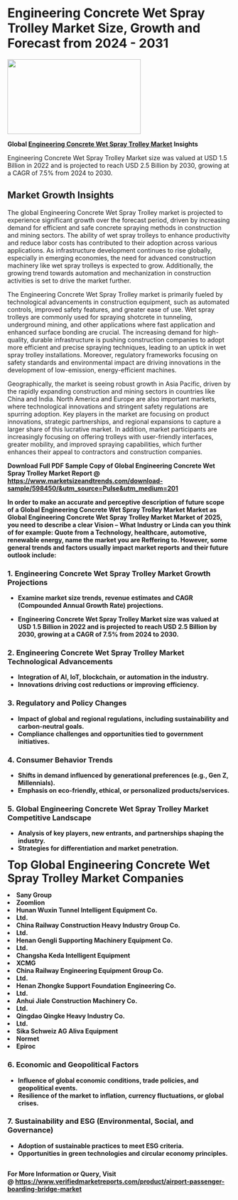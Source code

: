 <H1>Engineering Concrete Wet Spray Trolley Market Size, Growth and Forecast from 2024 - 2031</H1><img class="aligncenter size-medium wp-image-584254" src="https://thirdeyenews.in/wp-content/uploads/2024/09/Global-Market-Research-300x168.jpeg" alt="" width="300" height="168" /><p><strong>Global&nbsp;<a href="https://www.marketsizeandtrends.com/download-sample/598450/&amp;utm_source=Pulse&amp;utm_medium=201">Engineering Concrete Wet Spray Trolley Market</a> Insights</strong></p><p>Engineering Concrete Wet Spray Trolley Market size was valued at USD 1.5 Billion in 2022 and is projected to reach USD 2.5 Billion by 2030, growing at a CAGR of 7.5% from 2024 to 2030.</p><p><h2>Market Growth Insights</h2> <p>The global Engineering Concrete Wet Spray Trolley market is projected to experience significant growth over the forecast period, driven by increasing demand for efficient and safe concrete spraying methods in construction and mining sectors. The ability of wet spray trolleys to enhance productivity and reduce labor costs has contributed to their adoption across various applications. As infrastructure development continues to rise globally, especially in emerging economies, the need for advanced construction machinery like wet spray trolleys is expected to grow. Additionally, the growing trend towards automation and mechanization in construction activities is set to drive the market further.</p> <p><strong></strong></p> <p>The Engineering Concrete Wet Spray Trolley market is primarily fueled by technological advancements in construction equipment, such as automated controls, improved safety features, and greater ease of use. Wet spray trolleys are commonly used for spraying shotcrete in tunneling, underground mining, and other applications where fast application and enhanced surface bonding are crucial. The increasing demand for high-quality, durable infrastructure is pushing construction companies to adopt more efficient and precise spraying techniques, leading to an uptick in wet spray trolley installations. Moreover, regulatory frameworks focusing on safety standards and environmental impact are driving innovations in the development of low-emission, energy-efficient machines.</p> <p>Geographically, the market is seeing robust growth in Asia Pacific, driven by the rapidly expanding construction and mining sectors in countries like China and India. North America and Europe are also important markets, where technological innovations and stringent safety regulations are spurring adoption. Key players in the market are focusing on product innovations, strategic partnerships, and regional expansions to capture a larger share of this lucrative market. In addition, market participants are increasingly focusing on offering trolleys with user-friendly interfaces, greater mobility, and improved spraying capabilities, which further enhances their appeal to contractors and construction companies.</p> <p><strong></p><p><span class=""><strong>Download Full PDF Sample Copy of Global Engineering Concrete Wet Spray Trolley Market Report</strong> @ <a href="https://www.marketsizeandtrends.com/download-sample/598450/&amp;utm_source=Pulse&amp;utm_medium=201" target="_blank">https://www.marketsizeandtrends.com/download-sample/598450/&amp;utm_source=Pulse&amp;utm_medium=201</a></span></p><p>In order to make an accurate and perceptive description of future scope of a Global&nbsp;Engineering Concrete Wet Spray Trolley Market Market as Global&nbsp;Engineering Concrete Wet Spray Trolley Market Market of 2025, you need to describe a clear Vision &ndash; What Industry or Linda can you think of for example: Quote from a Technology, healthcare, automotive, renewable energy, name the market you are Reffering to. However, some general trends and factors usually impact market reports and their future outlook include:</p><h3>1.&nbsp;<strong>Engineering Concrete Wet Spray Trolley Market Growth Projections</strong></h3><ul><li>Examine market size trends, revenue estimates and CAGR (Compounded Annual Growth Rate) projections.</li><li><p>Engineering Concrete Wet Spray Trolley Market size was valued at USD 1.5 Billion in 2022 and is projected to reach USD 2.5 Billion by 2030, growing at a CAGR of 7.5% from 2024 to 2030.</p></li></ul><h3>2.&nbsp;<strong>Engineering Concrete Wet Spray Trolley Market Technological Advancements</strong></h3><ul><li>Integration of AI, IoT, blockchain, or automation in the industry.</li><li>Innovations driving cost reductions or improving efficiency.</li></ul><h3>3.&nbsp;<strong>Regulatory and Policy Changes</strong></h3><ul><li>Impact of global and regional regulations, including sustainability and carbon-neutral goals.</li><li>Compliance challenges and opportunities tied to government initiatives.</li></ul><h3>4.&nbsp;<strong>Consumer Behavior Trends</strong></h3><ul><li>Shifts in demand influenced by generational preferences (e.g., Gen Z, Millennials).</li><li>Emphasis on eco-friendly, ethical, or personalized products/services.</li></ul><h3>5.&nbsp;<strong>Global Engineering Concrete Wet Spray Trolley Market Competitive Landscape</strong></h3><ul><li>Analysis of key players, new entrants, and partnerships shaping the industry.</li><li>Strategies for differentiation and market penetration.</li></ul><p data-pm-slice="1 1 []"><span style="color: inherit; font-family: inherit; font-size: 25px;">Top Global Engineering Concrete Wet Spray Trolley Market Companies</span></p><div class="" data-test-id=""><p><li>Sany Group</li><li> Zoomlion</li><li> Hunan Wuxin Tunnel Intelligent Equipment Co.</li><li> Ltd.</li><li> China Railway Construction Heavy Industry Group Co.</li><li> Ltd.</li><li> Henan Gengli Supporting Machinery Equipment Co.</li><li> Ltd.</li><li> Changsha Keda Intelligent Equipment</li><li> XCMG</li><li> China Railway Engineering Equipment Group Co.</li><li> Ltd.</li><li> Henan Zhongke Support Foundation Engineering Co.</li><li> Ltd.</li><li> Anhui Jiale Construction Machinery Co.</li><li> Ltd.</li><li> Qingdao Qingke Heavy Industry Co.</li><li> Ltd.</li><li> Sika Schweiz AG Aliva Equipment</li><li> Normet</li><li> Epiroc</li></p></div><h3>6.&nbsp;<strong>Economic and Geopolitical Factors</strong></h3><ul><li>Influence of global economic conditions, trade policies, and geopolitical events.</li><li>Resilience of the market to inflation, currency fluctuations, or global crises.</li></ul><h3>7.&nbsp;<strong>Sustainability and ESG (Environmental, Social, and Governance)</strong></h3><ul><li>Adoption of sustainable practices to meet ESG criteria.</li><li>Opportunities in green technologies and circular economy principles.</li></ul><h2><strong style="font-size: 14px;">For More Information or Query, Visit @&nbsp;</strong><a style="background-color: #ffffff; font-size: 14px;" href="https://www.marketsizeandtrends.com/report/engineering-concrete-wet-spray-trolley-market/" target="_blank">https://www.verifiedmarketreports.com/product/airport-passenger-boarding-bridge-market</a></h2>

